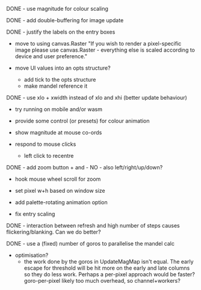 DONE - use magnitude for colour scaling

DONE - add double-buffering for image update

DONE - justify the labels on the entry boxes

- move to using canvas.Raster
    "If you wish to render a pixel-specific image please use canvas.Raster -
    everything else is scaled according to device and user preference."

- move UI values into an opts structure?
    - add tick to the opts structure
    - make mandel reference it

DONE - use xlo + xwidth instead of xlo and xhi (better update behaviour)

- try running on mobile and/or wasm

- provide some control (or presets) for colour animation

- show magnitude at mouse co-ords

- respond to mouse clicks
    - left click to recentre

DONE - add zoom button + and -
    NO - also left/right/up/down?

- hook mouse wheel scroll for zoom

- set pixel w+h based on window size

- add palette-rotating animation option

- fix entry scaling

DONE - interaction between refresh and high number of steps causes
  flickering/blanking. Can we do better?

DONE - use a (fixed) number of goros to parallelise the mandel calc

- optimisation?
    - the work done by the goros in UpdateMagMap isn't equal. The early escape
      for threshold will be hit more on the early and late columns so they do
      less work.
      Perhaps a per-pixel approach would be faster?
      goro-per-pixel likely too much overhead, so channel+workers?
      
